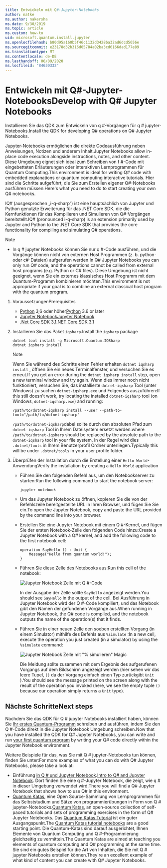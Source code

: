 ```yaml
---
title: Entwickeln mit Q#-Jupyter-Notebooks
author: natke
ms.author: nakersha
ms.date: 9/30/2019
ms.topic: article
ms.custom: how-to
uid: microsoft.quantum.install.jupyter
ms.openlocfilehash: b80d95a160b5f46c1132d3428ba32ad6dcd5656e
ms.sourcegitcommit: e23178d32b316d05784a02ba3cd6166dad177e89
ms.translationtype: MT
ms.contentlocale: de-DE
ms.lasthandoff: 06/09/2020
ms.locfileid: "84630332"
---
```

# <a name="develop-with-q-jupyter-notebooks"></a><span data-ttu-id="a78c8-102">Entwickeln mit Q#-Jupyter-Notebooks</span><span class="sxs-lookup"><span data-stu-id="a78c8-102">Develop with Q# Jupyter Notebooks</span></span>

<span data-ttu-id="a78c8-103">Installieren Sie das QDK zum Entwickeln von q #-Vorgängen für q # jupyter-Notebooks.</span><span class="sxs-lookup"><span data-stu-id="a78c8-103">Install the QDK for developing Q# operations on Q# Jupyter Notebooks.</span></span>

<span data-ttu-id="a78c8-104">Jupyter-Notebooks ermöglichen die direkte Codeausführung neben Anweisungen, Notizen und anderem Inhalt.</span><span class="sxs-lookup"><span data-stu-id="a78c8-104">Jupyter Notebooks allow in-place code execution alongside instructions, notes, and other content.</span></span> <span data-ttu-id="a78c8-105">Diese Umgebung eignet sich ideal zum Schreiben von f #-Code mit eingebetteten Erläuterungen oder interaktiven Lernprogrammen für Quantum Computing.</span><span class="sxs-lookup"><span data-stu-id="a78c8-105">This environment is ideal for writing Q# code with embedded explanations or quantum computing interactive tutorials.</span></span> <span data-ttu-id="a78c8-106">Hier sind die Schritte aufgeführt, die Sie zum Erstellen eigener Q#-Notebooks ausführen müssen.</span><span class="sxs-lookup"><span data-stu-id="a78c8-106">Here's what you need to do to start creating your own Q# notebooks.</span></span>

<span data-ttu-id="a78c8-107">IQ# (ausgesprochen „i-q-sharp“) ist eine hauptsächlich von Jupyter und Python genutzte Erweiterung für das .NET Core SDK, die die Kernfunktionen für das Kompilieren und Simulieren von Q#-Vorgängen bereitstellt.</span><span class="sxs-lookup"><span data-stu-id="a78c8-107">IQ# (pronounced i-q-sharp) is an extension primarily used by Jupyter and Python to the .NET Core SDK that provides the core functionality for compiling and simulating Q# operations.</span></span>

> [!NOTE]
> * <span data-ttu-id="a78c8-108">In q # jupyter Notebooks können Sie nur q #-Code ausführen, und die Vorgänge können nicht von externen Host Programmen (z. b. python-oder c#-Dateien) aufgerufen werden.</span><span class="sxs-lookup"><span data-stu-id="a78c8-108">In Q# Jupyter Notebooks you can only run Q# code, and the operations cannot be called from external host programs (e.g. Python or C# files).</span></span> <span data-ttu-id="a78c8-109">Diese Umgebung ist nicht geeignet, wenn Sie ein externes klassisches Host Programm mit dem Quantum-Programm kombinieren möchten.</span><span class="sxs-lookup"><span data-stu-id="a78c8-109">This environment is not appropriate if your goal is to combine an external classical host program with the quantum program.</span></span>

1. <span data-ttu-id="a78c8-110">Voraussetzungen</span><span class="sxs-lookup"><span data-stu-id="a78c8-110">Prerequisites</span></span>

    - <span data-ttu-id="a78c8-111">[Python](https://www.python.org/downloads/) 3,6 oder höher</span><span class="sxs-lookup"><span data-stu-id="a78c8-111">[Python](https://www.python.org/downloads/) 3.6 or later</span></span>
    - [<span data-ttu-id="a78c8-112">Jupyter Notebook</span><span class="sxs-lookup"><span data-stu-id="a78c8-112">Jupyter Notebook</span></span>](https://jupyter.readthedocs.io/en/latest/install.html)
    - [<span data-ttu-id="a78c8-113">.Net Core SDK 3,1</span><span class="sxs-lookup"><span data-stu-id="a78c8-113">.NET Core SDK 3.1</span></span>](https://dotnet.microsoft.com/download/dotnet-core/3.1)

1. <span data-ttu-id="a78c8-114">Installieren Sie das Paket `iqsharp`.</span><span class="sxs-lookup"><span data-stu-id="a78c8-114">Install the `iqsharp` package</span></span>

    ```dotnetcli
    dotnet tool install -g Microsoft.Quantum.IQSharp
    dotnet iqsharp install
    ```

    > [!NOTE]
    > <span data-ttu-id="a78c8-115">Wenn Sie während des Schritts einen Fehler erhalten `dotnet iqsharp install` , öffnen Sie ein neues Terminalfenster, und versuchen Sie es erneut.</span><span class="sxs-lookup"><span data-stu-id="a78c8-115">If you get an error during the `dotnet iqsharp install` step, open a new terminal window and try again.</span></span>
    > <span data-ttu-id="a78c8-116">Wenn dies immer noch nicht funktioniert, versuchen Sie, das installierte `dotnet-iqsharp` Tool (unter Windows) zu suchen `dotnet-iqsharp.exe` und Folgendes auszuführen:</span><span class="sxs-lookup"><span data-stu-id="a78c8-116">If this still doesn't work, try locating the installed `dotnet-iqsharp` tool (on Windows, `dotnet-iqsharp.exe`) and running:</span></span>
    > ```
    > /path/to/dotnet-iqsharp install --user --path-to-tool="/path/to/dotnet-iqsharp"
    > ```
    > <span data-ttu-id="a78c8-117">`/path/to/dotnet-iqsharp`dabei sollte durch den absoluten Pfad zum `dotnet-iqsharp` Tool in Ihrem Dateisystem ersetzt werden.</span><span class="sxs-lookup"><span data-stu-id="a78c8-117">where `/path/to/dotnet-iqsharp` should be replaced by the absolute path to the `dotnet-iqsharp` tool in your file system.</span></span>
    > <span data-ttu-id="a78c8-118">In der Regel wird dies `.dotnet/tools` in Ihrem Benutzerprofil Ordner unterliegen.</span><span class="sxs-lookup"><span data-stu-id="a78c8-118">Typically this will be under `.dotnet/tools` in your user profile folder.</span></span>

1. <span data-ttu-id="a78c8-119">Überprüfen der Installation durch die Erstellung einer `Hello World`-Anwendung</span><span class="sxs-lookup"><span data-stu-id="a78c8-119">Verify the installation by creating a `Hello World` application</span></span>

    - <span data-ttu-id="a78c8-120">Führen Sie den folgenden Befehl aus, um den Notebookserver zu starten:</span><span class="sxs-lookup"><span data-stu-id="a78c8-120">Run the following command to start the notebook server:</span></span>

        ```
        jupyter notebook
        ```

    - <span data-ttu-id="a78c8-121">Um das Jupyter Notebook zu öffnen, kopieren Sie die von der Befehlszeile bereitgestellte URL in Ihren Browser, und fügen Sie Sie ein.</span><span class="sxs-lookup"><span data-stu-id="a78c8-121">To open the Jupyter Notebook, copy and paste the URL provided by the command line into your browser.</span></span>

    - <span data-ttu-id="a78c8-122">Erstellen Sie eine Jupyter Notebook mit einem Q #-Kernel, und fügen Sie der ersten Notebook-Zelle den folgenden Code hinzu:</span><span class="sxs-lookup"><span data-stu-id="a78c8-122">Create a Jupyter Notebook with a Q# kernel, and add the following code to the first notebook cell:</span></span>

        ```qsharp
        operation SayHello () : Unit {
            Message("Hello from quantum world!");
        }
        ```

    - <span data-ttu-id="a78c8-123">Führen Sie diese Zelle des Notebooks aus:</span><span class="sxs-lookup"><span data-stu-id="a78c8-123">Run this cell of the notebook:</span></span>

        ![Jupyter Notebook Zelle mit Q #-Code](~/media/install-guide-jupyter.png)

        <span data-ttu-id="a78c8-125">In der Ausgabe der Zelle sollte `SayHello` angezeigt werden.</span><span class="sxs-lookup"><span data-stu-id="a78c8-125">You should see `SayHello` in the output of the cell.</span></span> <span data-ttu-id="a78c8-126">Bei Ausführung in Jupyter Notebook wird der Q #-Code kompiliert, und das Notebook gibt den Namen der gefundenen Vorgänge aus.</span><span class="sxs-lookup"><span data-stu-id="a78c8-126">When running in Jupyter Notebook, the Q# code is compiled, and the notebook outputs the name of the operation(s) that it finds.</span></span>


    - <span data-ttu-id="a78c8-127">Führen Sie in einer neuen Zelle den soeben erstellten Vorgang (in einem Simulator) mithilfe des Befehls aus `%simulate` :</span><span class="sxs-lookup"><span data-stu-id="a78c8-127">In a new cell, execute the operation you just created (in a simulator) by using the `%simulate` command:</span></span>

        ![Jupyter Notebook Zelle mit "% simulieren" Magic](~/media/install-guide-jupyter-simulate.png)

        <span data-ttu-id="a78c8-129">Die Meldung sollte zusammen mit dem Ergebnis des aufgerufenen Vorgangs auf dem Bildschirm angezeigt werden (hier sehen wir das leere Tupel, `()` da der Vorgang einfach einen Typ zurückgibt `Unit` ).</span><span class="sxs-lookup"><span data-stu-id="a78c8-129">You should see the message printed on the screen along with the result of the operation you invoked (here, we see the empty tuple `()` because our operation simply returns a `Unit` type).</span></span>

## <a name="next-steps"></a><span data-ttu-id="a78c8-130">Nächste Schritte</span><span class="sxs-lookup"><span data-stu-id="a78c8-130">Next steps</span></span>

<span data-ttu-id="a78c8-131">Nachdem Sie das QDK für Q # jupyter Notebooks installiert haben, können Sie [Ihr erstes Quantum-Programm](xref:microsoft.quantum.quickstarts.qrng) schreiben und ausführen, indem Sie den Q #-Code direkt in die Jupyter Notebook Umgebung schreiben.</span><span class="sxs-lookup"><span data-stu-id="a78c8-131">Now that you have installed the QDK for Q# Jupyter Notebooks, you can write and run [your first quantum program](xref:microsoft.quantum.quickstarts.qrng) by writing your Q# code directly within the Jupyter Notebook environment.</span></span>

<span data-ttu-id="a78c8-132">Weitere Beispiele für das, was Sie mit Q # jupyter-Notebooks tun können, finden Sie unter:</span><span class="sxs-lookup"><span data-stu-id="a78c8-132">For more examples of what you can do with Q# Jupyter Notebooks, please take a look at:</span></span>
- <span data-ttu-id="a78c8-133">Einführung [in Q # und Jupyter Notebook](https://docs.microsoft.com/samples/microsoft/quantum/intro-to-qsharp-jupyter/).</span><span class="sxs-lookup"><span data-stu-id="a78c8-133">[Intro to Q# and Jupyter Notebook](https://docs.microsoft.com/samples/microsoft/quantum/intro-to-qsharp-jupyter/).</span></span> <span data-ttu-id="a78c8-134">Dort finden Sie eine q #-Jupyter Notebook, die zeigt, wie q # in dieser Umgebung verwendet wird.</span><span class="sxs-lookup"><span data-stu-id="a78c8-134">There you will find a Q# Jupyter Notebook that shows how to use Q# in this environment.</span></span>
- <span data-ttu-id="a78c8-135">[Quantum Katas](xref:microsoft.quantum.overview.katas), eine Open Source-Sammlung von Lernprogrammen für das Selbststudium und Sätze von programmierübungen in Form von Q # jupyter-Notebooks.</span><span class="sxs-lookup"><span data-stu-id="a78c8-135">[Quantum Katas](xref:microsoft.quantum.overview.katas), an open-source collection of self-paced tutorials and sets of programming exercises in the form of Q# Jupyter Notebooks.</span></span> <span data-ttu-id="a78c8-136">Das [Quantum Katas Tutorial](https://github.com/microsoft/QuantumKatas#tutorial-topics) ist ein guter Ausgangspunkt.</span><span class="sxs-lookup"><span data-stu-id="a78c8-136">The [Quantum Katas tutorial notebooks](https://github.com/microsoft/QuantumKatas#tutorial-topics) are a good starting point.</span></span> <span data-ttu-id="a78c8-137">Die Quantum-Katas sind darauf ausgerichtet, Ihnen Elemente von Quantum Computing und Q #-Programmierung gleichzeitig zu vermitteln.</span><span class="sxs-lookup"><span data-stu-id="a78c8-137">The Quantum Katas are aimed at teaching you elements of quantum computing and Q# programming at the same time.</span></span> <span data-ttu-id="a78c8-138">Sie sind ein gutes Beispiel für die Art von Inhalten, die Sie mit Q # jupyter Notebooks erstellen können.</span><span class="sxs-lookup"><span data-stu-id="a78c8-138">They're an excellent example of what kind of content you can create with Q# Jupyter Notebooks.</span></span>
